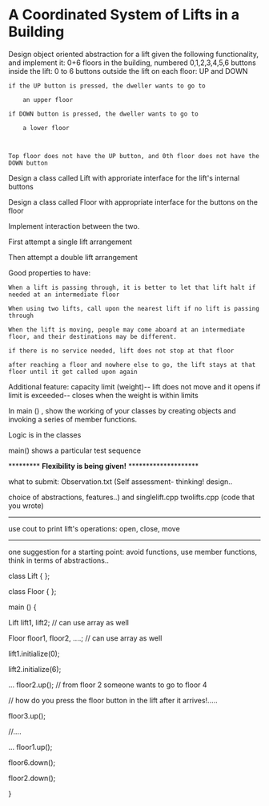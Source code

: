 # A Coordinated System of Lifts in a Building
Design object oriented abstraction for a lift given the following functionality, and implement it:
0+6 floors in the building, numbered 0,1,2,3,4,5,6
buttons inside the lift: 0 to 6 
 buttons outside the lift on each floor: UP and DOWN

	if the UP button is pressed, the dweller wants to go to

		an upper floor

	if DOWN button is pressed, the dweller wants to go to

		a lower floor



  	Top floor does not have the UP button, and 0th floor does not have the DOWN button



Design a class called Lift with approriate interface for the lift's internal buttons

Design a class called Floor with appropriate interface for the buttons on the floor

Implement interaction between the two.

First attempt a single lift arrangement

Then attempt a double lift arrangement 

Good properties to have:

	When a lift is passing through, it is better to let that lift halt if needed at an intermediate floor

	When using two lifts, call upon the nearest lift if no lift is passing through

    When the lift is moving, people may come aboard at an intermediate floor, and their destinations may be different.

    if there is no service needed, lift does not stop at that floor

    after reaching a floor and nowhere else to go, the lift stays at that floor until it get called upon again


Additional feature: capacity limit (weight)-- lift does not move and it opens if limit is exceeded-- closes when the weight is within limits

In main () , show the working of your classes by creating objects and invoking a series of member functions.

Logic is in the classes

main() shows a particular test sequence

********* **Flexibility is being given!** ********************

what to submit: Observation.txt  (Self assessment- thinking! design..

choice of abstractions, features..) and singlelift.cpp twolifts.cpp (code that you wrote)

***************
use cout to print lift's operations: open, close, move

***************

one suggestion for a starting point:
avoid functions, use member functions, think in terms of abstractions..

class Lift {    };

class Floor {      };



main () {

 Lift lift1, lift2;  // can use array as well

 Floor floor1, floor2, ....; // can use array as well



  lift1.initialize(0);

  lift2.initialize(6);



  ... floor2.up(); // from floor 2 someone wants to go to floor 4



  // how do you press the floor button in the lift after it arrives!.....



   floor3.up();

 //....

...   floor1.up();



   floor6.down();

   floor2.down(); 

}

